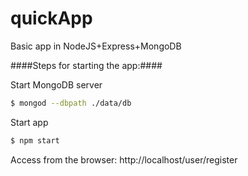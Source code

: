 # quickApp
Basic app in NodeJS+Express+MongoDB

####Steps for starting the app:####

Start MongoDB server
```sh
$ mongod --dbpath ./data/db
```
Start app
```sh
$ npm start
```
Access from the browser: http://localhost/user/register


